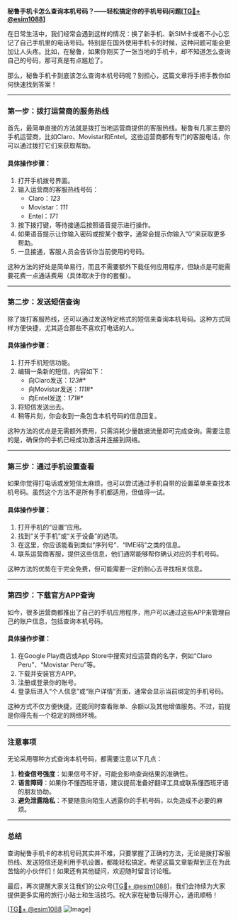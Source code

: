 **秘鲁手机卡怎么查询本机号码？——轻松搞定你的手机号码问题[[TG💪+ @esim1088](https://t.me/s/esim1088)]**

在日常生活中，我们经常会遇到这样的情况：换了新手机、新SIM卡或者不小心忘记了自己手机里的电话号码。特别是在国外使用手机卡的时候，这种问题可能会更加让人头疼。比如，在秘鲁，如果你刚买了一张当地的手机卡，却不知道怎么查询自己的号码，那可真是有点尴尬了。

那么，秘鲁手机卡到底该怎么查询本机号码呢？别担心，这篇文章将手把手教你如何快速找到答案！

---

### **第一步：拨打运营商的服务热线**
首先，最简单直接的方法就是拨打当地运营商提供的客服热线。秘鲁有几家主要的手机运营商，比如Claro、Movistar和Entel。这些运营商都有专门的客服电话，你可以通过拨打它们来获取帮助。

#### **具体操作步骤：**
1. 打开手机拨号界面。
2. 输入运营商的客服热线号码：
   - Claro：*123*
   - Movistar：*111*
   - Entel：*171*
3. 按下拨打键，等待接通后按照语音提示进行操作。
4. 如果语音提示让你输入密码或按某个数字，通常会提示你输入“0”来获取更多帮助。
5. 一旦接通，客服人员会告诉你当前使用的号码。

这种方法的好处是简单易行，而且不需要额外下载任何应用程序，但缺点是可能需要花费一点通话费用（具体取决于你的套餐）。

---

### **第二步：发送短信查询**
除了拨打客服热线，还可以通过发送特定格式的短信来查询本机号码。这种方式同样方便快捷，尤其适合那些不喜欢打电话的人。

#### **具体操作步骤：**
1. 打开手机短信功能。
2. 编辑一条新的短信，内容如下：
   - 向Claro发送：*123*#*
   - 向Movistar发送：*111*#*
   - 向Entel发送：*171*#*
3. 将短信发送出去。
4. 稍等片刻，你会收到一条包含本机号码的信息回复。

这种方法的优点是无需额外费用，只需消耗少量数据流量即可完成查询。需要注意的是，确保你的手机已经成功激活并连接到网络。

---

### **第三步：通过手机设置查看**
如果你觉得打电话或发短信太麻烦，也可以尝试通过手机自带的设置菜单来查找本机号码。虽然这个方法不是所有手机都适用，但值得一试。

#### **具体操作步骤：**
1. 打开手机的“设置”应用。
2. 找到“关于手机”或“关于设备”的选项。
3. 在这里，你应该能看到类似“序列号”、“IMEI码”之类的信息。
4. 联系运营商客服，提供这些信息，他们通常能够帮你确认对应的手机号码。

这种方法的优势在于完全免费，但可能需要一定的耐心去寻找相关信息。

---

### **第四步：下载官方APP查询**
如今，很多运营商都推出了自己的手机应用程序，用户可以通过这些APP来管理自己的账户信息，包括查询本机号码。

#### **具体操作步骤：**
1. 在Google Play商店或App Store中搜索对应运营商的名字，例如“Claro Peru”、“Movistar Peru”等。
2. 下载并安装官方APP。
3. 注册或登录你的账号。
4. 登录后进入“个人信息”或“账户详情”页面，通常会显示当前绑定的手机号码。

这种方式不仅方便快捷，还能同时查看账单、余额以及其他增值服务。不过，前提是你得先有一个稳定的网络环境。

---

### **注意事项**
无论采用哪种方式查询本机号码，都需要注意以下几点：
1. **检查信号强度**：如果信号不好，可能会影响查询结果的准确性。
2. **语言障碍**：如果你不懂西班牙语，建议提前准备好翻译工具或联系懂西班牙语的朋友协助。
3. **避免泄露隐私**：不要随意向陌生人透露你的手机号码，以免造成不必要的麻烦。

---

### **总结**
查询秘鲁手机卡的本机号码其实并不难，只要掌握了正确的方法，无论是拨打客服热线、发送短信还是利用手机设置，都能轻松搞定。希望这篇文章能帮到正在为此苦恼的小伙伴们！如果还有其他疑问，欢迎随时留言讨论哦。

最后，再次提醒大家关注我们的公众号[[TG💪+ @esim1088](https://t.me/s/esim1088)]，我们会持续为大家提供更多实用的旅行小贴士和生活技巧。祝大家在秘鲁玩得开心，通讯顺畅！

[[TG💪+ @esim1088](https://t.me/s/esim1088) ![Image](https://i.postimg.cc/4NQfJmqS/Snipaste-2025-05-13-00-14-12.png)]